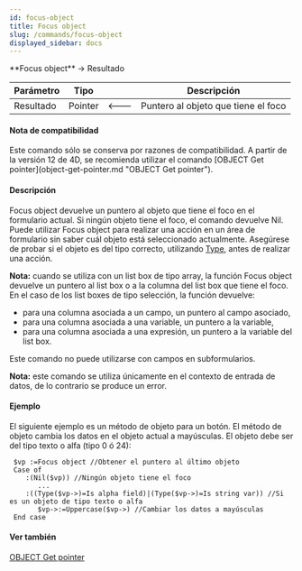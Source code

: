 ```yaml
---
id: focus-object
title: Focus object
slug: /commands/focus-object
displayed_sidebar: docs
---
```


<!--REF #_command_.Focus object.Syntax-->**Focus object**  -> Resultado<!-- END REF-->
<!--REF #_command_.Focus object.Params-->
| Parámetro | Tipo |  | Descripción |
| --- | --- | --- | --- |
| Resultado | Pointer | &#x1F850; | Puntero al objeto que tiene el foco |

<!-- END REF-->

#### Nota de compatibilidad 

<!--REF #_command_.Focus object.Summary-->Este comando sólo se conserva por razones de compatibilidad.<!-- END REF--> A partir de la versión 12 de 4D, se recomienda utilizar el comando [OBJECT Get pointer](object-get-pointer.md "OBJECT Get pointer").

#### Descripción 

Focus object devuelve un puntero al objeto que tiene el foco en el formulario actual. Si ningún objeto tiene el foco, el comando devuelve Nil. Puede utilizar Focus object para realizar una acción en un área de formulario sin saber cuál objeto está seleccionado actualmente. Asegúrese de probar si el objeto es del tipo correcto, utilizando [Type](type.md "Type"), antes de realizar una acción. 

**Nota:** cuando se utiliza con un list box de tipo array, la función Focus object devuelve un puntero al list box o a la columna del list box que tiene el foco. En el caso de los list boxes de tipo selección, la función devuelve:

* para una columna asociada a un campo, un puntero al campo asociado,
* para una columna asociada a una variable, un puntero a la variable,
* para una columna asociada a una expresión, un puntero a la variable del list box.

Este comando no puede utilizarse con campos en subformularios.

**Nota:** este comando se utiliza únicamente en el contexto de entrada de datos, de lo contrario se produce un error.

#### Ejemplo 

El siguiente ejemplo es un método de objeto para un botón. El método de objeto cambia los datos en el objeto actual a mayúsculas. El objeto debe ser del tipo texto o alfa (tipo 0 ó 24):

```4d
 $vp :=Focus object //Obtener el puntero al último objeto
 Case of
    :(Nil($vp)) //Ningún objeto tiene el foco
       ...
    :((Type($vp->)=Is alpha field)|(Type($vp->)=Is string var)) //Si es un objeto de tipo texto o alfa
       $vp->:=Uppercase($vp->) //Cambiar los datos a mayúsculas
 End case
```

#### Ver también 

[OBJECT Get pointer](object-get-pointer.md)  